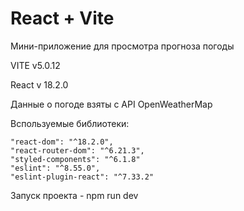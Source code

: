 # React + Vite
Мини-приложение для просмотра прогноза погоды


VITE v5.0.12 

React v 18.2.0


Данные о погоде взяты с API OpenWeatherMap

Bспользуемые библиотеки:

    "react-dom": "^18.2.0",
    "react-router-dom": "^6.21.3",
    "styled-components": "^6.1.8"
    "eslint": "^8.55.0",
    "eslint-plugin-react": "^7.33.2"

Запуск проекта -  npm run dev